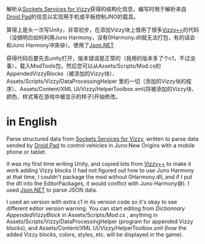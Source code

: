 解析从[Sockets Services for Vizzy](https://www.simplerockets.com/Mods/View/298478/Sockets-service-for-Vizzy)获得的结构化信息，编写时用于解析来自[Droid Pad](https://github.com/umer0586/DroidPad)的信息以实现用手机或平板控制JNO的载具。

算得上是头一次写Unity，非常初步，在添加Vizzy块上借用了很多[Vizzy++](https://github.com/sflanker/sr2-vizzyplusplus)的代码（没搞明白如何利用Juno Harmony，没有0Harmony.dll就无法打包，有的话会和Juno Harmony冲突😅）。使用了[Json.NET](https://github.com/JamesNK/Newtonsoft.Json)

获得代码后要先去unity打开，版本错误是正常的（我用的版本多了个c1，不过没事），载入ModTools包，然后您可以从Assets/Scripts/Mod.cs的AppendedVizzyBlocks（被添加的Vizzy块）、Assets/Scripts/Vizzy/DataProcessingHelper 里的一切（添加的Vizzy块的程序）、Assets/Content/XML UI/Vizzy/HelperToolbox.xml(将被添加的Vizzy块、颜色、样式等在游戏中被显示的样子)开始修改。

# in English

Parse structured data from [Sockets Services for Vizzy](https://www.simplerockets.com/Mods/View/298478/Sockets-service-for-Vizzy), written to parse data sended by [Droid Pad]( https://github.com/umer0586/DroidPad) to control vehicles in Juno:New Origins with a mobile phone or tablet.

It was my first time writing Unity, and copied lots from [Vizzy++](https://github.com/sflanker/sr2-vizzyplusplus) to make it work adding Vizzy blocks (I had not figured out how to use Juno Harmony at that time, I couldn't package the mod without 0Harmony.dll, and if I put the dll into the EditorPackages, it would conflict with Juno Harmony😅). I used [Json.NET](https://github.com/JamesNK/Newtonsoft.Json) to parse JSON data.

I used an version with extra c1 in its version code so it's okay to see different editor version warning. You can start editing from _Dictionnary AppendedVizzyBlock_ in Assets/Scripts/Mod.cs , anything in Assets/Scripts/Vizzy/DataProcessingHelper (program for appended Vizzy blocks), and Assets/Content/XML UI/Vizzy/HelperToolbox.xml (how the added Vizzy blocks, colors, styles, etc. will be displayed in the game).
